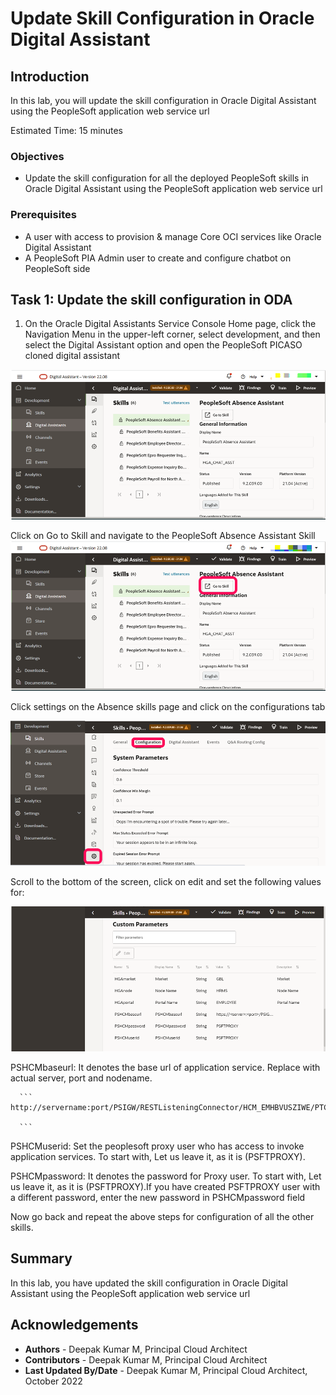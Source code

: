 # Update Skill Configuration in Oracle Digital Assistant

## Introduction
In this lab, you will update the skill configuration in Oracle Digital Assistant using the PeopleSoft application web service url

Estimated Time: 15 minutes


### Objectives

*  Update the skill configuration for all the deployed PeopleSoft skills in Oracle Digital Assistant using the PeopleSoft application web service url




### Prerequisites

*  A user with access to provision & manage Core OCI services like Oracle Digital Assistant
*  A PeopleSoft PIA Admin user to create and configure chatbot on PeopleSoft side

## Task 1: Update the skill configuration in ODA

1.  On the Oracle Digital Assistants Service Console Home page, click the Navigation Menu in the upper-left corner, select development, and then select the Digital Assistant option and open the PeopleSoft PICASO cloned digital assistant

  ![Select Digital Assistant from the Menu options](./images/oda-config.png " ")

   Click on Go to Skill and navigate to the PeopleSoft Absence Assistant Skill
  ![click on go to skill](./images/oda-skill-check.png " ")

   Click settings on the Absence skills page and click on the configurations tab

  ![click on go to skill](./images/absence-skill.png " ") 
   
   Scroll to the bottom of the screen, click on edit and set the following values for:

  ![click on go to skill](./images/skill-update.png " ")

   PSHCMbaseurl: It denotes the base url of application service. Replace with actual server, port and nodename.

      ```
    http://servername:port/PSIGW/RESTListeningConnector/HCM_EMHBVUSZIWE/PTCB_APPL_SVC.v1 
      
      ```
   PSHCMuserid: Set the peoplesoft proxy user who has access to invoke application services. To start with, Let us leave it, as it is (PSFTPROXY).

   PSHCMpassword: It denotes the password for Proxy user. To start with, Let us leave it, as it is (PSFTPROXY).If you have created PSFTPROXY user with a different password, enter the new password in PSHCMpassword field

   Now go back and repeat the above steps for configuration of all the other skills.




    
## Summary

In this lab, you have updated the skill configuration in Oracle Digital Assistant using the PeopleSoft application web service url



## Acknowledgements
* **Authors** - Deepak Kumar M, Principal Cloud Architect
* **Contributors** - Deepak Kumar M, Principal Cloud Architect
* **Last Updated By/Date** - Deepak Kumar M, Principal Cloud Architect, October 2022



